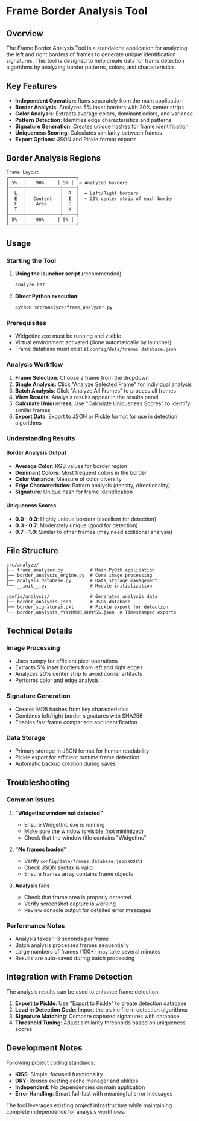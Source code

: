 # Frame Border Analysis Tool

## Overview

The Frame Border Analysis Tool is a standalone application for analyzing the left and right borders of frames to generate unique identification signatures. This tool is designed to help create data for frame detection algorithms by analyzing border patterns, colors, and characteristics.

## Key Features

- **Independent Operation**: Runs separately from the main application
- **Border Analysis**: Analyzes 5% inset borders with 20% center strips
- **Color Analysis**: Extracts average colors, dominant colors, and variance
- **Pattern Detection**: Identifies edge characteristics and patterns
- **Signature Generation**: Creates unique hashes for frame identification
- **Uniqueness Scoring**: Calculates similarity between frames
- **Export Options**: JSON and Pickle format exports

## Border Analysis Regions

```text
Frame Layout:
┌─────────────────────────┐
│ 5%  │    90%     │ 5% │  ← Analyzed borders
├─────┼─────────────┼─────┤
│  L  │             │  R  │  ← Left/Right borders
│  E  │   Content   │  I  │  ← 20% center strip of each border
│  F  │    Area     │  G  │
│  T  │             │  H  │
├─────┼─────────────┼─────┤
│ 5%  │    90%     │ 5% │
└─────────────────────────┘
```

## Usage

### Starting the Tool

1. **Using the launcher script** (recommended):

   ```bash
   analyze.bat
   ```

2. **Direct Python execution**:

   ```bash
   python src/analyze/frame_analyzer.py
   ```

### Prerequisites

- WidgetInc.exe must be running and visible
- Virtual environment activated (done automatically by launcher)
- Frame database must exist at `config/data/frames_database.json`

### Analysis Workflow

1. **Frame Selection**: Choose a frame from the dropdown
2. **Single Analysis**: Click "Analyze Selected Frame" for individual analysis
3. **Batch Analysis**: Click "Analyze All Frames" to process all frames
4. **View Results**: Analysis results appear in the results panel
5. **Calculate Uniqueness**: Use "Calculate Uniqueness Scores" to identify similar frames
6. **Export Data**: Export to JSON or Pickle format for use in detection algorithms

### Understanding Results

#### Border Analysis Output

- **Average Color**: RGB values for border region
- **Dominant Colors**: Most frequent colors in the border
- **Color Variance**: Measure of color diversity
- **Edge Characteristics**: Pattern analysis (density, directionality)
- **Signature**: Unique hash for frame identification

#### Uniqueness Scores

- **0.0 - 0.3**: Highly unique borders (excellent for detection)
- **0.3 - 0.7**: Moderately unique (good for detection)
- **0.7 - 1.0**: Similar to other frames (may need additional analysis)

## File Structure

```text
src/analyze/
├── frame_analyzer.py          # Main PyQt6 application
├── border_analysis_engine.py  # Core image processing
├── analysis_database.py       # Data storage management
└── __init__.py                # Module initialization

config/analysis/               # Generated analysis data
├── border_analysis.json       # JSON database
├── border_signatures.pkl      # Pickle export for detection
└── border_analysis_YYYYMMDD_HHMMSS.json  # Timestamped exports
```

## Technical Details

### Image Processing

- Uses numpy for efficient pixel operations
- Extracts 5% inset borders from left and right edges
- Analyzes 20% center strip to avoid corner artifacts
- Performs color and edge analysis

### Signature Generation

- Creates MD5 hashes from key characteristics
- Combines left/right border signatures with SHA256
- Enables fast frame comparison and identification

### Data Storage

- Primary storage in JSON format for human readability
- Pickle export for efficient runtime frame detection
- Automatic backup creation during saves

## Troubleshooting

### Common Issues

1. **"WidgetInc window not detected"**
   - Ensure WidgetInc.exe is running
   - Make sure the window is visible (not minimized)
   - Check that the window title contains "WidgetInc"

2. **"No frames loaded"**
   - Verify `config/data/frames_database.json` exists
   - Check JSON syntax is valid
   - Ensure frames array contains frame objects

3. **Analysis fails**
   - Check that frame area is properly detected
   - Verify screenshot capture is working
   - Review console output for detailed error messages

### Performance Notes

- Analysis takes 1-3 seconds per frame
- Batch analysis processes frames sequentially
- Large numbers of frames (100+) may take several minutes
- Results are auto-saved during batch processing

## Integration with Frame Detection

The analysis results can be used to enhance frame detection:

1. **Export to Pickle**: Use "Export to Pickle" to create detection database
2. **Load in Detection Code**: Import the pickle file in detection algorithms
3. **Signature Matching**: Compare captured signatures with database
4. **Threshold Tuning**: Adjust similarity thresholds based on uniqueness scores

## Development Notes

Following project coding standards:

- **KISS**: Simple, focused functionality
- **DRY**: Reuses existing cache manager and utilities
- **Independent**: No dependencies on main application
- **Error Handling**: Smart fail-fast with meaningful error messages

The tool leverages existing project infrastructure while maintaining complete independence for analysis workflows.
